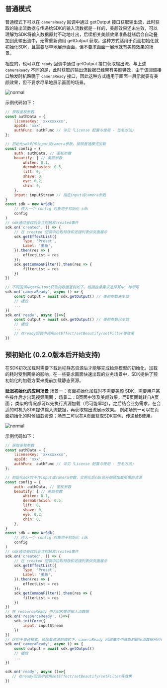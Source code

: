 ## 普通模式

普通模式下可以在 `cameraReady` 回调中通过 getOutput 接口获取输出流，此时获取的输出流数据与传递给SDK的输入流数据是一样的，美颜效果还未生效，可以理解为SDK将输入数据原封不动地吐出，后续相关美颜效果准备就绪后会自动叠加到此输出流中，无需重新调用 getOutput 获取，这种方式适用于页面初始化就初始化SDK，且需要尽早地展示画面，但不要求画面一展示就有美颜效果的场景。

相应的，也可以在 `ready` 回调中通过 getOutput 接口获取输出流，与上述 `cameraReady` 不同的是，此时获取的输出流数据已经带有美颜特效，由于该回调接口触发时机略晚于 `cameraReady` 接口，因此这种方式适用于画面一展示就要有美颜效果，但不要求尽早地展示画面的场景。

![normal](https://webar-static.tencent-cloud.com/docs/normal.png)

示例代码如下：

```javascript
// 获取鉴权参数
const authData = {
	licenseKey: 'xxxxxxxxx',
	appId: 'xxx',
	authFunc: authFunc // 详见「License 配置与使用 - 签名方法」
};

// 初始化sdk时传input或camera参数，按照普通模式加载
const config = {
	auth: authData, // 鉴权参数
    beautify: { // 美颜参数
        whiten: 0.1,
        dermabrasion: 0.5,
        lift: 0,
        shave: 0,
        eye: 0.2,
        chin: 0,
    },
    input: inputStream // 指定input或camera参数
}
const sdk = new ArSdk(
	// 传入一个 config 对象用于初始化 sdk
	config
)
// sdk通过鉴权后会立刻触发created事件
sdk.on('created', () => {
    // 在 created 回调中拉取特效和滤镜列表供页面展示
    sdk.getEffectList({
        Type: 'Preset',
        Label: '美妆',
    }).then(res => {
        effectList = res
    });
    sdk.getCommonFilter().then(res => {
        filterList = res
    })
})

// 不同回调中getOutput获取的数据差别如下，根据自身需求选择其中一种即可
sdk.on('cameraReady', async () => {
	const output = await sdk.getOutput() // 美颜参数未生效
    // 播放
    ...
})
sdk.on('ready', async ()=>{
    const output = await sdk.getOutput() // 美颜参数已生效
    // 播放
    ...
    // 在ready回调中调用setEffect/setBeautify/setFilter等效果
})

```

## 预初始化 (0.2.0版本后开始支持)
在SDK初次加载时需要下载远程静态资源后才能够完成检测模型的初始化，加载的耗时受到网络的影响。在一些要求画面快速出现的业务场景中，SDK提供了预初始化的加载方案来提前加载静态资源。

**延迟初始化的应用场景**
场景一：页面初始化加载时不需要美颜 SDK，需要用户某些操作后才出现视频画面；
场景二：B页面中涉及美颜效果，而B页面跳转自A页面；
类似的情况都可以先执行资源加载（尽可能早地），之后结合业务需求，在合适的时机为SDK提供输入流数据，再获取输出流展示效果。
例如场景一可以在页面初始化的时候加载资源；场景二可以在A页面获取SDK实例，传递给B使用。

![normal](https://webar-static.tencent-cloud.com/docs/lazyInit.png)


示例代码如下：

```javascript
// 获取鉴权参数
const authData = {
	licenseKey: 'xxxxxxxxx',
	appId: 'xxx',
	authFunc: authFunc // 详见「License 配置与使用 - 签名方法」
};

// 初始化sdk时不传input或camera参数，实例化后sdk会开始预加载所需的资源
const config = {
	auth: authData, // 鉴权参数
    beautify: { // 美颜参数
        whiten: 0.1,
        dermabrasion: 0.5,
        lift: 0,
        shave: 0,
        eye: 0.2,
        chin: 0,
    },
}
const sdk = new ArSdk(
	// 传入一个 config 对象用于初始化 sdk
	config
)
// sdk通过鉴权后会立刻触发created事件
sdk.on('created', () => {
    // 在 created 回调中拉取特效和滤镜列表供页面展示
    sdk.getEffectList({
        Type: 'Preset',
        Label: '美妆',
    }).then(res => {
        effectList = res
    });
    sdk.getCommonFilter().then(res => {
        filterList = res
    })
})
// 在 resourceReady 中为SDK提供输入流数据
sdk.on('resourceReady', ()=>{
    sdk.initCore({
        input: inputStream
    })
})
// 区别于普通模式，预加载资源的模式下，cameraReady 回调事件中获取的输出流数据已经带有美颜效果
sdk.on('cameraReady', async () => {
	const output = await sdk.getOutput()
    // 播放
    ...
})

sdk.on('ready', async ()=>{
   // 在ready回调中调用setEffect/setBeautify/setFilter等效果
})

```
